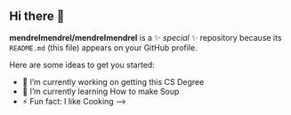 ## Hi there 👋


**mendrelmendrel/mendrelmendrel** is a ✨ _special_ ✨ repository because its `README.md` (this file) appears on your GitHub profile.

Here are some ideas to get you started:

- 🔭 I’m currently working on getting this CS Degree
- 🌱 I’m currently learning How to make Soup
- ⚡ Fun fact: I like Cooking
-->
